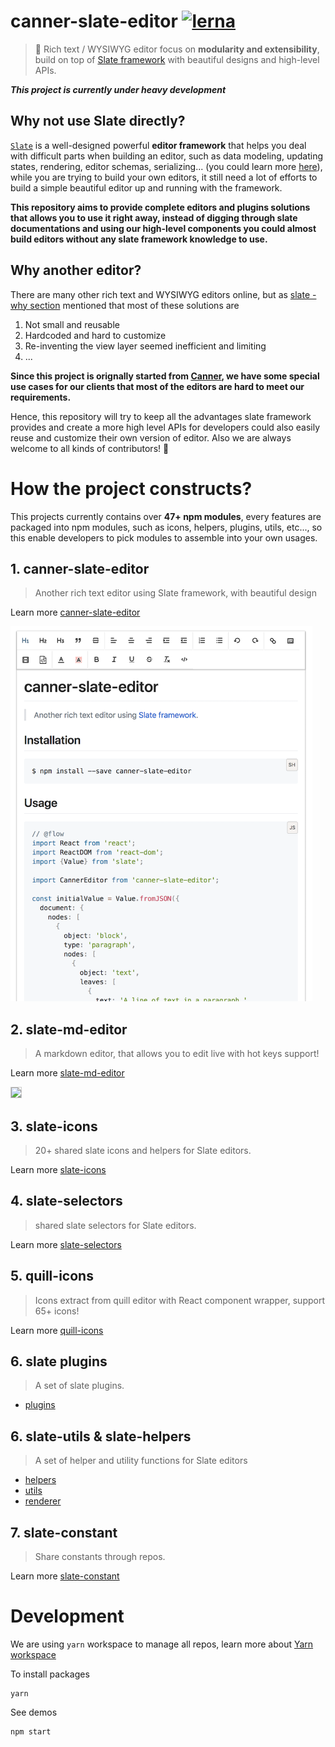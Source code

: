# canner-slate-editor [![lerna](https://img.shields.io/badge/maintained%20with-lerna-cc00ff.svg)](https://lernajs.io/)
> 📝 Rich text / WYSIWYG editor focus on **modularity and extensibility**, build on top of [Slate framework](https://docs.slatejs.org) with beautiful designs and high-level APIs.

***This project is currently under heavy development***

## Why not use Slate directly?

[`Slate`](https://github.com/ianstormtaylor/slate) is a well-designed powerful **editor framework** that helps you deal with difficult parts when building an editor, such as data modeling, updating states, rendering, editor schemas, serializing... (you could learn more [here](https://github.com/ianstormtaylor/slate#why)), while you are trying to build your own editors, it still need a lot of efforts to build a simple beautiful editor up and running with the framework.

**This repository aims to provide complete editors and plugins solutions that allows you to use it right away, instead of digging through slate documentations and using our high-level components you could almost build editors without any slate framework knowledge to use.**

## Why another editor?

There are many other rich text and WYSIWYG editors online, but as [slate - why section](https://github.com/ianstormtaylor/slate#why) mentioned that most of these solutions are

1. Not small and reusable
2. Hardcoded and hard to customize
3. Re-inventing the view layer seemed inefficient and limiting
4. ...

**Since this project is orignally started from [Canner](https://github.com/Canner/canner), we have some special use cases for our clients that most of the editors are hard to meet our requirements.**

Hence, this repository will try to keep all the advantages slate framework provides and create a more high level APIs for developers could also easily reuse and customize their own version of editor. Also we are always welcome to all kinds of contributors! 🙌

# How the project constructs?

This projects currently contains over **47+ npm modules**, every features are packaged into npm modules, such as icons, helpers, plugins, utils, etc..., so this enable developers to pick modules to assemble into your own usages.

## 1. canner-slate-editor

> Another rich text editor using Slate framework, with beautiful design

Learn more [canner-slate-editor](./packages/editors/canner-slate-editor)

<img src="./docs/canner-slate-editor/demo.png" height="600px"/>


## 2. slate-md-editor

> A markdown editor, that allows you to edit live with hot keys support!

Learn more [slate-md-editor](./packages/editors/slate-md-editor)


<img src="https://i.imgur.com/OqQMMiC.gif" height="600px" style="border:1px solid #CCC;"/>

## 3. slate-icons

> 20+ shared slate icons and helpers for Slate editors.

Learn more [slate-icons](./packages/slate-icons)

## 4. slate-selectors

> shared slate selectors for Slate editors.

Learn more [slate-selectors](./packages/slate-selectors)

## 5. quill-icons

> Icons extract from quill editor with React component wrapper, support 65+ icons!

Learn more [quill-icons](./packages/quill-icons)

## 6. slate plugins

> A set of slate plugins.

- [plugins](./packages/plugins)

## 6. slate-utils & slate-helpers

> A set of helper and utility functions for Slate editors

- [helpers](./packages/helpers)
- [utils](./packages/utils)
- [renderer](./packages/renderer)

## 7. slate-constant

> Share constants through repos.

Learn more [slate-constant](./packages/slate-constant)

# Development

We are using `yarn` workspace to manage all repos, learn more about [Yarn workspace](https://yarnpkg.com/blog/2017/08/02/introducing-workspaces/)

To install packages

```
yarn
```

See demos

```
npm start
```
